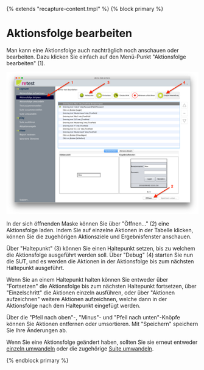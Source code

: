 {% extends "recapture-content.tmpl" %}
{% block primary %}

Aktionsfolge bearbeiten
=======================

Man kann eine Aktionsfolge auch nachträglich noch anschauen oder bearbeiten.
Dazu klicken Sie einfach auf den Menü-Punkt "Aktionsfolge bearbeiten" (1).

![Aktionfolge beabeiten](aktionsfolge-bearbeiten-1.png)

In der sich öffnenden Maske können Sie über "Öffnen..." (2) eine Aktionsfolge laden.
Indem Sie auf einzelne Aktionen in der Tabelle klicken, können Sie die zugehörigen Aktionsziele und Ergebnisfenster anschauen.

Über "Haltepunkt" (3) können Sie einen Haltepunkt setzen, bis zu welchem die Aktionsfolge ausgeführt werden soll.
Über "Debug" (4) starten Sie nun die SUT, und es werden die Aktionen in der Aktionsfolge bis zum nächsten Haltepunkt ausgeführt. 

Wenn Sie an einem Haltepunkt halten können Sie entweder über "Fortsetzen" die Aktionsfolge bis zum nächsten Haltepunkt fortsetzen, 
über "Einzelschritt" die Aktionen einzeln ausführen, oder über "Aktionen aufzeichnen" weitere Aktionen aufzeichnen, 
welche dann in der Aktionsfolge nach dem Haltepunkt eingefügt werden.

Über die "Pfeil nach oben"-, "Minus"- und "Pfeil nach unten"-Knöpfe können Sie Aktionen entfernen oder umsortieren.
Mit "Speichern" speichern Sie Ihre Änderungen ab.

Wenn Sie eine Aktionsfolge geändert haben, sollten Sie sie erneut entweder [einzeln umwandeln](aktionsfolge-umwandeln.md) 
oder die zugehörige [Suite umwandeln](suite-umwandeln.md).

{% endblock primary %}